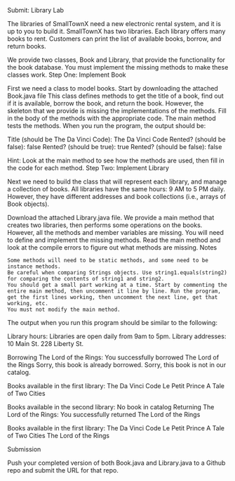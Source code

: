 Submit: Library Lab

The libraries of SmallTownX need a new electronic rental system, and it is up to you to build it. SmallTownX has two libraries. Each library offers many books to rent. Customers can print the list of available books, borrow, and return books.

We provide two classes, Book and Library, that provide the functionality for the book database. You must implement the missing methods to make these classes work.
Step One: Implement Book

First we need a class to model books. Start by downloading the attached Book.java file This class defines methods to get the title of a book, find out if it is available, borrow the book, and return the book. However, the skeleton that we provide is missing the implementations of the methods. Fill in the body of the methods with the appropriate code. The main method tests the methods. When you run the program, the output should be:

Title (should be The Da Vinci Code): The Da Vinci Code
Rented? (should be false): false
Rented? (should be true): true
Rented? (should be false): false

Hint: Look at the main method to see how the methods are used, then fill in the code for each method.
Step Two: Implement Library

Next we need to build the class that will represent each library, and manage a collection of books. All libraries have the same hours: 9 AM to 5 PM daily. However, they have different addresses and book collections (i.e., arrays of Book objects).

Download the attached Library.java file. We provide a main method that creates two libraries, then performs some operations on the books. However, all the methods and member variables are missing. You will need to define and implement the missing methods. Read the main method and look at the compile errors to figure out what methods are missing.
Notes

    Some methods will need to be static methods, and some need to be instance methods. 
    Be careful when comparing Strings objects. Use string1.equals(string2) for comparing the contents of string1 and string2. 
    You should get a small part working at a time. Start by commenting the entire main method, then uncomment it line by line. Run the program, get the first lines working, then uncomment the next line, get that working, etc. 
    You must not modify the main method. 

The output when you run this program should be similar to the following:

Library hours:
Libraries are open daily from 9am to 5pm.
Library addresses:
10 Main St.
228 Liberty St.

Borrowing The Lord of the Rings:
You successfully borrowed The Lord of the Rings
Sorry, this book is already borrowed.
Sorry, this book is not in our catalog.

Books available in the first library:
The Da Vinci Code
Le Petit Prince
A Tale of Two Cities

Books available in the second library:
No book in catalog
Returning The Lord of the Rings:
You successfully returned The Lord of the Rings

Books available in the first library:
The Da Vinci Code
Le Petit Prince
A Tale of Two Cities
The Lord of the Rings

Submission

Push your completed version of both Book.java and Library.java to a Github repo and submit the URL for that repo.